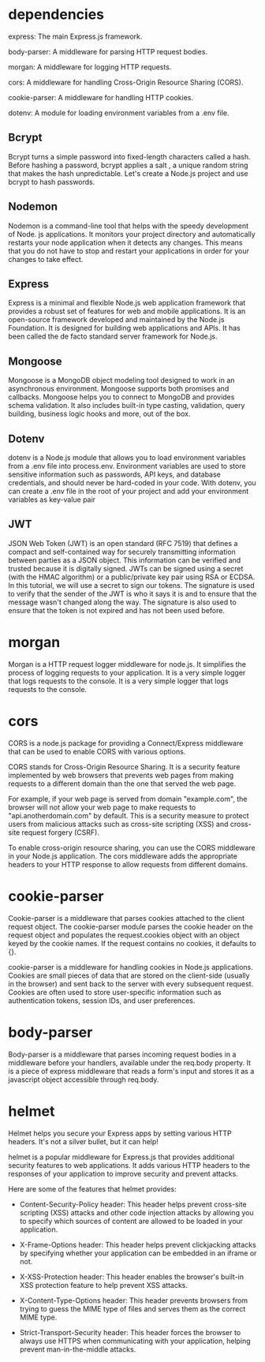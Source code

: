 # dependencies
express: The main Express.js framework.

body-parser: A middleware for parsing HTTP request bodies.

morgan: A middleware for logging HTTP requests.

cors: A middleware for handling Cross-Origin Resource Sharing (CORS).

cookie-parser: A middleware for handling HTTP cookies.

dotenv: A module for loading environment variables from a .env file.

##  Bcrypt
Bcrypt turns a simple password into fixed-length characters called a hash. Before hashing a password, bcrypt applies a salt , a unique random string that makes the hash unpredictable. Let's create a Node.js project and use bcrypt to hash passwords.

## Nodemon 
Nodemon is a command-line tool that helps with the speedy development of Node. js applications. It monitors your project directory and automatically restarts your node application when it detects any changes. This means that you do not have to stop and restart your applications in order for your changes to take effect.

## Express
Express is a minimal and flexible Node.js web application framework that provides a robust set of features for web and mobile applications. It is an open-source framework developed and maintained by the Node.js Foundation. It is designed for building web applications and APIs. It has been called the de facto standard server framework for Node.js.

## Mongoose
Mongoose is a MongoDB object modeling tool designed to work in an asynchronous environment. Mongoose supports both promises and callbacks. Mongoose helps you to connect to MongoDB and provides schema validation. It also includes built-in type casting, validation, query building, business logic hooks and more, out of the box.

## Dotenv
dotenv is a Node.js module that allows you to load environment variables from a .env file into process.env. Environment variables are used to store sensitive information such as passwords, API keys, and database credentials, and should never be hard-coded in your code.
With dotenv, you can create a .env file in the root of your project and add your environment variables as key-value pair
## JWT
JSON Web Token (JWT) is an open standard (RFC 7519) that defines a compact and self-contained way for securely transmitting information between parties as a JSON object. This information can be verified and trusted because it is digitally signed. JWTs can be signed using a secret (with the HMAC algorithm) or a public/private key pair using RSA or ECDSA. In this tutorial, we will use a secret to sign our tokens. The signature is used to verify that the sender of the JWT is who it says it is and to ensure that the message wasn't changed along the way. The signature is also used to ensure that the token is not expired and has not been used before.

# morgan 
Morgan is a HTTP request logger middleware for node.js. It simplifies the process of logging requests to your application. It is a very simple logger that logs requests to the console. It is a very simple logger that logs requests to the console.

# cors
CORS is a node.js package for providing a Connect/Express middleware that can be used to enable CORS with various options.

CORS stands for Cross-Origin Resource Sharing. It is a security feature implemented by web browsers that prevents web pages from making requests to a different domain than the one that served the web page.

For example, if your web page is served from domain "example.com", the browser will not allow your web page to make requests to "api.anotherdomain.com" by default. This is a security measure to protect users from malicious attacks such as cross-site scripting (XSS) and cross-site request forgery (CSRF).

To enable cross-origin resource sharing, you can use the CORS middleware in your Node.js application. The cors middleware adds the appropriate headers to your HTTP response to allow requests from different domains.

# cookie-parser
Cookie-parser is a middleware that parses cookies attached to the client request object. The cookie-parser module parses the cookie header on the request object and populates the request.cookies object with an object keyed by the cookie names. If the request contains no cookies, it defaults to {}.

cookie-parser is a middleware for handling cookies in Node.js applications. Cookies are small pieces of data that are stored on the client-side (usually in the browser) and sent back to the server with every subsequent request. Cookies are often used to store user-specific information such as authentication tokens, session IDs, and user preferences.

# body-parser
Body-parser is a middleware that parses incoming request bodies in a middleware before your handlers, available under the req.body property. It is a piece of express middleware that reads a form's input and stores it as a javascript object accessible through req.body.

# helmet
Helmet helps you secure your Express apps by setting various HTTP headers. It's not a silver bullet, but it can help!

helmet is a popular middleware for Express.js that provides additional security features to web applications. It adds various HTTP headers to the responses of your application to improve security and prevent attacks.

Here are some of the features that helmet provides:

- Content-Security-Policy header: This header helps prevent cross-site scripting (XSS) attacks and other code injection attacks by allowing you to specify which sources of content are allowed to be loaded in your application.

- X-Frame-Options header: This header helps prevent clickjacking attacks by specifying whether your application can be embedded in an iframe or not.

- X-XSS-Protection header: This header enables the browser's built-in XSS 
    protection feature to help prevent XSS attacks.

- X-Content-Type-Options header: This header prevents browsers from trying to guess the MIME type of files and serves them as the correct MIME type.

- Strict-Transport-Security header: This header forces the browser to always use HTTPS when communicating with your application, helping prevent man-in-the-middle attacks.